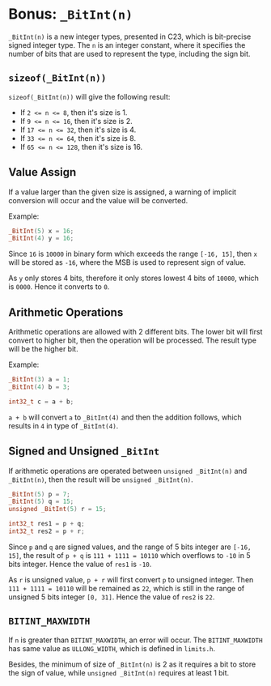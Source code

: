 # Bonus: `_BitInt(n)`

`_BitInt(n)` is a new integer types, presented in C23, which is bit-precise signed integer type. The `n` is an integer constant, where it specifies the number of bits that are used to represent the type, including the sign bit.

## `sizeof(_BitInt(n))`

`sizeof(_BitInt(n))` will give the following result:

- If `2 <= n <= 8`, then it's size is 1.
- If `9 <= n <= 16`, then it's size is 2.
- If `17 <= n <= 32`, then it's size is 4.
- If `33 <= n <= 64`, then it's size is 8.
- If `65 <= n <= 128`, then it's size is 16.

## Value Assign

If a value larger than the given size is assigned, a warning of implicit conversion will occur and the value will be converted.

Example:

```c
_BitInt(5) x = 16;
_BitInt(4) y = 16;
```

Since `16` is `10000` in binary form which exceeds the range `[-16, 15]`, then `x` will be stored as `-16`, where the MSB is used to represent sign of value.

As `y` only stores 4 bits, therefore it only stores lowest 4 bits of `10000`, which is `0000`. Hence it converts to `0`.

## Arithmetic Operations

Arithmetic operations are allowed with 2 different bits. The lower bit will first convert to higher bit, then the operation will be processed. The result type will be the higher bit.

Example:

```c
_BitInt(3) a = 1;
_BitInt(4) b = 3;

int32_t c = a + b;
```

`a + b` will convert `a` to `_BitInt(4)` and then the addition follows, which results in `4` in type of `_BitInt(4)`.

## Signed and Unsigned `_BitInt`

If arithmetic operations are operated between `unsigned _BitInt(n)` and `_BitInt(n)`, then the result will be `unsigned _BitInt(n)`.

```c
_BitInt(5) p = 7;
_BitInt(5) q = 15;
unsigned _BitInt(5) r = 15;

int32_t res1 = p + q;
int32_t res2 = p + r;
```

Since `p` and `q` are signed values, and the range of 5 bits integer are `[-16, 15]`, the result of `p + q` is `111 + 1111 = 10110` which overflows to `-10` in 5 bits integer. Hence the value of `res1` is `-10`.

As `r` is unsigned value, `p + r` will first convert `p` to unsigned integer. Then `111 + 1111 = 10110` will be remained as `22`, which is still in the range of unsigned 5 bits integer `[0, 31]`. Hence the value of `res2` is `22`.

## `BITINT_MAXWIDTH`

If `n` is greater than `BITINT_MAXWIDTH`, an error will occur. The `BITINT_MAXWIDTH` has same value as `ULLONG_WIDTH`, which is defined in `limits.h`.

Besides, the minimum of size of `_BitInt(n)` is 2 as it requires a bit to store the sign of value, while `unsigned _BitInt(n)` requires at least 1 bit.
